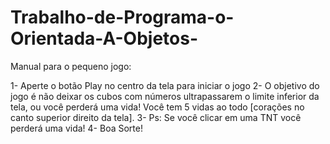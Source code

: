 # Trabalho-de-Programa-o-Orientada-A-Objetos-
Manual para o pequeno jogo:

1- Aperte o botão Play no centro da tela para iniciar o jogo
2- O objetivo do jogo é não deixar os cubos com números ultrapassarem o limite inferior da tela, ou você perderá uma vida! Você tem 5 vidas ao todo [corações no canto superior direito da tela].
3- Ps: Se você clicar em uma TNT você perderá uma vida!
4- Boa Sorte!
